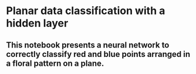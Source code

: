 # Planar data classification with a hidden layer
## This notebook presents a neural network to correctly classify red and blue points arranged in a floral pattern on a plane. 
